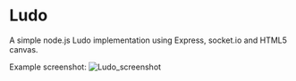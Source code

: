 # Ludo
A simple node.js Ludo implementation using Express, socket.io and HTML5 canvas.

Example screenshot:
![Ludo_screenshot](https://user-images.githubusercontent.com/17069720/125712662-8bf54e8e-6c71-42f8-b8a8-277bd5df54c7.png)
